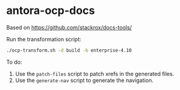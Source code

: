 # antora-ocp-docs

Based on https://github.com/stackrox/docs-tools/

Run the transformation script:

```bash
./ocp-transform.sh -d build -b enterprise-4.10
```

To do:
1. Use the `patch-files` script to patch xrefs in the generated files.
2. Use the `generate-nav` script to generate the navigation.
